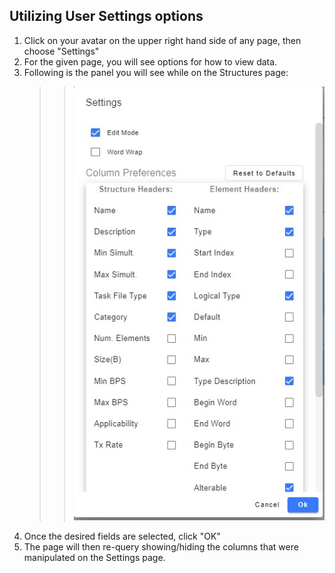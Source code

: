 ## Utilizing User Settings options

1. Click on your avatar on the upper right hand side of any page, then choose "Settings"
2. For the given page, you will see options for how to view data.
3. Following is the panel you will see while on the Structures page:
    > > ![settings3](../../images/mim/settings3.jpg)
4. Once the desired fields are selected, click "OK"
5. The page will then re-query showing/hiding the columns that were manipulated on the Settings page.
